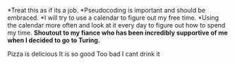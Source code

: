   *Treat this as if its a job.
  *Pseudocoding is important and should be embraced.
  *I will try to use a calendar to figure out my free time.
  *Using the calendar more often and look at it every day to figure out how to spend my time.
  **Shoutout to my fiance who has been incredibly supportive of me when I decided to go to Turing.**

  Pizza is delicious
  It is so good
  Too bad I cant drink it
  
